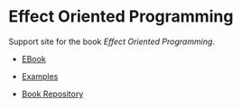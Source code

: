 # Effect Oriented Programming

Support site for the book *Effect Oriented Programming*.

- [EBook](https://leanpub.com/effect-oriented-programming)

- [Examples](https://github.com/EffectOrientedProgramming/examples)

- [Book Repository](https://github.com/EffectOrientedProgramming/book)

